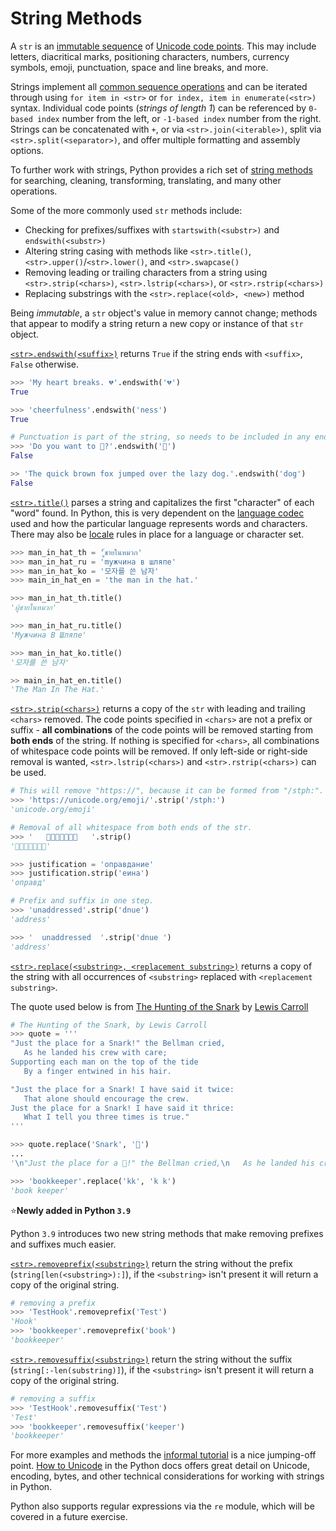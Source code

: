 # String Methods

A `str` is an [immutable sequence][text sequence] of [Unicode code points][unicode code points].
This may include letters, diacritical marks, positioning characters, numbers, currency symbols, emoji, punctuation, space and line breaks, and more.

Strings implement all [common sequence operations][common sequence operations] and can be iterated through using `for item in <str>` or `for index, item in enumerate(<str>)` syntax.
 Individual code points (_strings of length 1_) can be referenced by `0-based index` number from the left, or `-1-based index` number from the right.
  Strings can be concatenated with `+`, or via `<str>.join(<iterable>)`, split via `<str>.split(<separator>)`, and offer multiple formatting and assembly options.

 To further work with strings, Python provides a rich set of [string methods][str-methods] for searching, cleaning, transforming, translating, and many other operations.

Some of the more commonly used `str` methods include:

- Checking for prefixes/suffixes with `startswith(<substr>)` and `endswith(<substr>)`
- Altering string casing with methods like `<str>.title()`, `<str>.upper()`/`<str>.lower()`, and `<str>.swapcase()`
- Removing leading or trailing characters from a string using `<str>.strip(<chars>)`, `<str>.lstrip(<chars>)`, or `<str>.rstrip(<chars>)`
- Replacing substrings with the `<str>.replace(<old>, <new>)` method

Being _immutable_, a `str` object's value in memory cannot change; methods that appear to modify a string return a new copy or instance of that `str` object.

[`<str>.endswith(<suffix>)`][str-endswith] returns `True` if the string ends with `<suffix>`, `False` otherwise.

```python
>>> 'My heart breaks. 💔'.endswith('💔')
True

>>> 'cheerfulness'.endswith('ness')
True

# Punctuation is part of the string, so needs to be included in any endswith match.
>>> 'Do you want to 💃?'.endswith('💃')
False

>> 'The quick brown fox jumped over the lazy dog.'.endswith('dog')
False
```

[`<str>.title()`][str-title] parses a string and capitalizes the first "character" of each "word" found.
In Python, this is very dependent on the [language codec][codecs] used and how the particular language represents words and characters.
There may also be [locale][locale] rules in place for a language or character set.


```python
>>> man_in_hat_th = 'ู้ชายในหมวก'
>>> man_in_hat_ru = 'mужчина в шляпе'
>>> man_in_hat_ko = '모자를 쓴 남자'
>>> main_in_hat_en = 'the man in the hat.'

>>> man_in_hat_th.title()
'ผู้ชายในหมวก'

>>> man_in_hat_ru.title()
'Мужчина В Шляпе'

>>> man_in_hat_ko.title()
'모자를 쓴 남자'

>> main_in_hat_en.title()
'The Man In The Hat.'
```


[`<str>.strip(<chars>)`][str-strip] returns a copy of the `str` with leading and trailing `<chars>` removed.
The code points specified in `<chars>` are not a prefix or suffix - **all combinations** of the code points will be removed starting from **both ends** of the string.
 If nothing is specified for `<chars>`, all combinations of whitespace code points will be removed.
 If only left-side or right-side removal is wanted, `<str>.lstrip(<chars>)` and `<str>.rstrip(<chars>)` can be used.


 ```python
# This will remove "https://", because it can be formed from "/stph:". 
>>> 'https://unicode.org/emoji/'.strip('/stph:')
'unicode.org/emoji'

# Removal of all whitespace from both ends of the str.
>>> '   🐪🐪🐪🌟🐪🐪🐪   '.strip()
'🐪🐪🐪🌟🐪🐪🐪'

>>> justification = 'оправдание'
>>> justification.strip('еина')
'оправд'

# Prefix and suffix in one step.
>>> 'unaddressed'.strip('dnue')
'address'

>>> '  unaddressed  '.strip('dnue ')
'address'
 ```


[`<str>.replace(<substring>, <replacement substring>)`][str-replace] returns a copy of the string with all occurrences of `<substring>` replaced with `<replacement substring>`.


The quote used below is from [The Hunting of the Snark][The Hunting of the Snark] by [Lewis Carroll][Lewis Carroll]

```python
# The Hunting of the Snark, by Lewis Carroll
>>> quote = '''
"Just the place for a Snark!" the Bellman cried,
   As he landed his crew with care;
Supporting each man on the top of the tide
   By a finger entwined in his hair.

"Just the place for a Snark! I have said it twice:
   That alone should encourage the crew.
Just the place for a Snark! I have said it thrice:
   What I tell you three times is true."
'''

>>> quote.replace('Snark', '🐲')
...
'\n"Just the place for a 🐲!" the Bellman cried,\n   As he landed his crew with care;\nSupporting each man on the top of the tide\n   By a finger entwined in his hair.\n\n"Just the place for a 🐲! I have said it twice:\n   That alone should encourage the crew.\nJust the place for a 🐲! I have said it thrice:\n   What I tell you three times is true."\n'

>>> 'bookkeeper'.replace('kk', 'k k')
'book keeper'
```

:star:**Newly added in Python `3.9`**

Python `3.9` introduces two new string methods that make removing prefixes and suffixes much easier.

[`<str>.removeprefix(<substring>)`](https://docs.python.org/3.9/library/stdtypes.html#str.removeprefix) return the string without the prefix (`string[len(<substring>):]`), if the `<substring>` isn't present it will return a copy of the original string.

```python
# removing a prefix
>>> 'TestHook'.removeprefix('Test')
'Hook'
>>> 'bookkeeper'.removeprefix('book')
'bookkeeper'
```

[`<str>.removesuffix(<substring>)`](https://docs.python.org/3.9/library/stdtypes.html#str.removesuffix) return the string without the suffix (`string[:-len(substring)]`), if the `<substring>` isn't present it will return a copy of the original string.

```python
# removing a suffix
>>> 'TestHook'.removesuffix('Test')
'Test'
>>> 'bookkeeper'.removesuffix('keeper')
'bookkeeper'
```

For more examples and methods the [informal tutorial][informal tutorial] is a nice jumping-off point.
[How to Unicode][howto unicode] in the Python docs offers great detail on Unicode, encoding, bytes, and other technical considerations for working with strings in Python.

Python also supports regular expressions via the `re` module, which will be covered in a future exercise.


[Lewis Carroll]: https://www.poetryfoundation.org/poets/lewis-carroll
[The Hunting of the Snark]: https://www.poetryfoundation.org/poems/43909/the-hunting-of-the-snark
[codecs]: https://docs.python.org/3/library/codecs.html
[common sequence operations]: https://docs.python.org/3/library/stdtypes.html#common-sequence-operations
[howto unicode]: https://docs.python.org/3/howto/unicode.html
[informal tutorial]: https://docs.python.org/3/tutorial/introduction.html#strings
[locale]: https://docs.python.org/3/library/locale.html#module-locale
[str-endswith]: https://docs.python.org/3/library/stdtypes.html#str.endswith
[str-methods]: https://docs.python.org/3/library/stdtypes.html#string-methods
[str-replace]: https://docs.python.org/3/library/stdtypes.html#str.replace
[str-strip]: https://docs.python.org/3/library/stdtypes.html#str.strip
[str-title]: https://docs.python.org/3/library/stdtypes.html#str.title
[text sequence]: https://docs.python.org/3/library/stdtypes.html#text-sequence-type-str
[unicode code points]: https://stackoverflow.com/questions/27331819/whats-the-difference-between-a-character-a-code-point-a-glyph-and-a-grapheme
